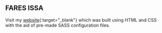 ## FARES ISSA

Visit my [website](http://faresissa.com/index.html){:target="_blank"} which was built using HTML and CSS with the aid of pre-made SASS configuration files.


